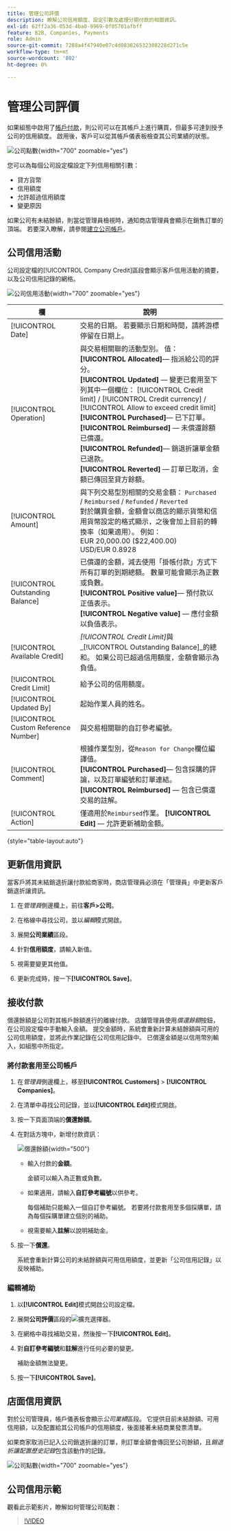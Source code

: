 ```yaml
---
title: 管理公司評價
description: 瞭解公司信用額度、設定引數及處理分期付款的相關資訊。
exl-id: 62ff2a36-053d-4ba0-9969-0f05701afbff
feature: B2B, Companies, Payments
role: Admin
source-git-commit: 7288a4f47940e07c4d083826532308228d271c5e
workflow-type: tm+mt
source-wordcount: '802'
ht-degree: 0%

---
```


# 管理公司評價

如果組態中啟用了[帳戶付款](../getting-started/../b2b/enable-basic-features.md#configure-payment-on-account)，則公司可以在其帳戶上進行購買，但最多可達到授予公司的信用額度。 啟用後，客戶可以從其帳戶儀表板檢查其公司業績的狀態。

![公司點數](./assets/company-create-credit-admin.png){width="700" zoomable="yes"}

您可以為每個公司設定檔設定下列信用相關引數：

- 貸方貨幣
- 信用額度
- 允許超過信用額度
- 變更原因

如果公司有未結餘額，則當從管理員檢視時，通知商店管理員會顯示在銷售訂單的頂端。 若要深入瞭解，請參閱[建立公司帳戶](account-company-create.md)。

## 公司信用活動

公司設定檔的[!UICONTROL Company Credit]區段會顯示客戶信用活動的摘要，以及公司信用記錄的網格。

![公司信用活動](./assets/company-credit-reimbursements-grid.png){width="700" zoomable="yes"}

| 欄 | 說明 |
|--- |--- |
| [!UICONTROL Date] | 交易的日期。 若要顯示日期和時間，請將游標停留在日期上。 |
| [!UICONTROL Operation] | 與交易相關聯的活動型別。 值： <br/>**[!UICONTROL Allocated]**— 指派給公司的評分。<br/>**[!UICONTROL Updated]** — 變更已套用至下列其中一個欄位： [!UICONTROL Credit limit] / [!UICONTROL Credit currency] / [!UICONTROL Allow to exceed credit limit] <br/>**[!UICONTROL Purchased]**— 已下訂單。<br/>**[!UICONTROL Reimbursed]** — 未償還餘額已償還。 <br/>**[!UICONTROL Refunded]**— 銷退折讓單金額已退款。<br/>**[!UICONTROL Reverted]** — 訂單已取消，金額已傳回至貸方餘額。 |
| [!UICONTROL Amount] | 與下列交易型別相關的交易金額： `Purchased` / `Reimbursed` / `Refunded` / `Reverted` <br/>對於購買金額，金額會以商店的顯示貨幣和信用貨幣設定的格式顯示，之後會加上目前的轉換率（如果適用）。 例如：<br/>EUR 20,000.00 ($22,400.00) <br/>USD/EUR 0.8928 |
| [!UICONTROL Outstanding Balance] | 已償還的金額，減去使用「掛帳付款」方式下所有訂單的到期總額。 數量可能會顯示為正數或負數。 <br/>**[!UICONTROL Positive value]**— 預付款以正值表示。<br/>**[!UICONTROL Negative value]** — 應付金額以負值表示。 |
| [!UICONTROL Available Credit] | _[!UICONTROL Credit Limit]_&#x200B;與_[!UICONTROL Outstanding Balance]_&#x200B;的總和。 如果公司已超過信用額度，金額會顯示為負值。 |
| [!UICONTROL Credit Limit] | 給予公司的信用額度。 |
| [!UICONTROL Updated By] | 起始作業人員的姓名。 |
| [!UICONTROL Custom Reference Number] | 與交易相關聯的自訂參考編號。 |
| [!UICONTROL Comment] | 根據作業型別，從`Reason for Change`欄位編譯值。 <br/>**[!UICONTROL Purchased]**— 包含採購的評論，以及訂單編號和訂單連結。<br/>**[!UICONTROL Reimbursed]** — 包含已償還交易的註解。 |
| [!UICONTROL Action] | 僅適用於`Reimbursed`作業。 **[!UICONTROL Edit]** — 允許更新補助金額。 |

{style="table-layout:auto"}

## 更新信用資訊

當客戶將其未結銷退折讓付款給商家時，商店管理員必須在「管理員」中更新客戶銷退折讓資訊。

1. 在&#x200B;_管理員_&#x200B;側邊欄上，前往&#x200B;**客戶>公司**。

1. 在格線中尋找公司，並以&#x200B;_編輯_&#x200B;模式開啟。

1. 展開&#x200B;**公司業績**&#x200B;區段。

1. 針對&#x200B;**信用額度**，請輸入新值。

1. 視需要變更其他值。

1. 更新完成時，按一下&#x200B;**[!UICONTROL Save]**。

## 接收付款

償還餘額是公司對其帳戶餘額進行的離線付款。 店舖管理員使用&#x200B;_償還餘額_&#x200B;按鈕，在公司設定檔中手動輸入金額。 提交金額時，系統會重新計算未結餘額與可用的公司信用額度，並將此作業記錄在公司信用記錄中。 已償還金額是以信用幣別輸入，如組態中所指定。

### 將付款套用至公司帳戶

1. 在&#x200B;_管理員_&#x200B;側邊欄上，移至&#x200B;**[!UICONTROL Customers]** > **[!UICONTROL Companies]**。

1. 在清單中尋找公司記錄，並以&#x200B;**[!UICONTROL Edit]**&#x200B;模式開啟。

1. 按一下頁面頂端的&#x200B;**償還餘額**。

1. 在對話方塊中，新增付款資訊：

   ![償還餘額](./assets/company-reimburse-balance.png){width="500"}

   - 輸入付款的&#x200B;**金額**。

     金額可以輸入為正數或負數。

   - 如果適用，請輸入&#x200B;**自訂參考編號**&#x200B;以供參考。

     每個補助只能輸入一個自訂參考編號。 若要將付款套用至多個採購單，請為每個採購單建立個別的補助。

   - 視需要輸入&#x200B;**註解**&#x200B;以說明補助金。

1. 按一下&#x200B;**償還**。

   系統會重新計算公司的未結餘額與可用信用額度，並更新「公司信用記錄」以反映補助。

### 編輯補助

1. 以&#x200B;**[!UICONTROL Edit]**&#x200B;模式開啟公司設定檔。

1. 展開&#x200B;**公司評價**&#x200B;區段的![擴充選擇器](../assets/icon-display-expand.png)。

1. 在網格中尋找補助交易，然後按一下&#x200B;**[!UICONTROL Edit]**。

1. 對&#x200B;**自訂參考編號**&#x200B;和&#x200B;**註解**&#x200B;進行任何必要的變更。

   補助金額無法變更。

1. 按一下&#x200B;**[!UICONTROL Save]**。

## 店面信用資訊

對於公司管理員，帳戶儀表板會顯示&#x200B;_公司業績_&#x200B;區段。 它提供目前未結餘額、可用信用額，以及配置給其公司帳戶的信用額度，後面接著未結商業發票清單。

如果商家取消已記入公司銷退折讓的訂單，則訂單金額會傳回至公司餘額，且&#x200B;_銷退折讓配置歷史記錄_&#x200B;包含該動作的記錄。

![公司點數](./assets/company-credit.png){width="700" zoomable="yes"}

## 公司信用示範

觀看此示範影片，瞭解如何管理公司點數：

>[!VIDEO](https://video.tv.adobe.com/v/344445?quality=12&learn=on)
